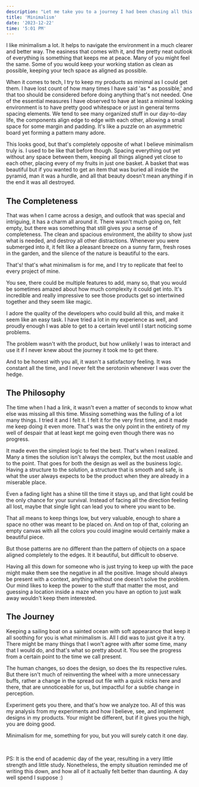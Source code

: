 ```yaml
---
description: "Let me take you to a journey I had been chasing all this time. You might have crossed the path many times, but now we will observe it"
title: 'Minimalism'
date: '2023-12-22'
time: '5:01 PM'
---
```


I like minimalism a lot. It helps to navigate the environment in a much clearer and better way. The easiness that comes with it, and the pretty neat outlook of everything is something that keeps me at peace. Many of you might feel the same. Some of you would keep your working station as clean as possible, keeping your tech space as aligned as possible.

When it comes to tech, I try to keep my products as minimal as I could get them. I have lost count of how many times I have said 'as * as possible,' and that too should be considered before doing anything that's not needed. One of the essential measures I have observed to have at least a minimal looking environment is to have pretty good whitespace or just in general terms spacing elements. We tend to see many organized stuff in our day-to-day life, the components align edge to edge with each other, allowing a small space for some margin and padding. It's like a puzzle on an asymmetric board yet forming a pattern many adore.

This looks good, but that's completely opposite of what I believe minimalism truly is. I used to be like that before though. Spacing everything out yet without any space between them, keeping all things aligned yet close to each other, placing every of my fruits in just one basket. A basket that was beautiful but if you wanted to get an item that was buried all inside the pyramid, man it was a hurdle, and all that beauty doesn't mean anything if in the end it was all destroyed.

## The Completeness 
That was when I came across a design, and outlook that was special and intriguing, it has a charm all around it. There wasn't much going on, felt empty, but there was something that still gives you a sense of completeness. The clean and spacious environment, the ability to show just what is needed, and destroy all other distractions. Whenever you were submerged into it, it felt like a pleasant breeze on a sunny farm, fresh roses in the garden, and the silence of the nature is beautiful to the ears.

That's! that's what minimalism is for me, and I try to replicate that feel to every project of mine.

You see, there could be multiple features to add, many so, that you would be sometimes amazed about how much complexity it could get into. It's incredible and really impressive to see those products get so intertwined together and they seem like magic.

I adore the quality of the developers who could build all this, and make it seem like an easy task. I have tried a lot in my experience as well, and proudly enough I was able to get to a certain level until I start noticing some problems.

The problem wasn't with the product, but how unlikely I was to interact and use it if I never knew about the journey it took me to get there.

And to be honest with you all, it wasn't a satisfactory feeling. It was constant all the time, and I never felt the serotonin whenever I was over the hedge.

## The Philosophy
The time when I had a link, it wasn't even a matter of seconds to know what else was missing all this time. Missing something was the fulling of a lot many things. I tried it and I felt it. I felt it for the very first time, and it made me keep doing it even more. That's was the only point in the entirety of my well of despair that at least kept me going even though there was no progress.

It made even the simplest logic to feel the best. That's when I realized. Many a times the solution isn't always the complex, but the most usable and to the point. That goes for both the design as well as the business logic. Having a structure to the solution, a structure that is smooth and safe, is what the user always expects to be the product when they are already in a miserable place.

Even a fading light has a shine till the time it stays up, and that light could be the only chance for your survival. Instead of facing all the direction feeling all lost, maybe that single light can lead you to where you want to be.

That all means to keep things low, but very valuable, enough to share a space no other was meant to be placed on. And on top of that, coloring an empty canvas with all the colors you could imagine would certainly make a beautiful piece.

But those patterns are no different than the pattern of objects on a space aligned completely to the edges. It it beautiful, but difficult to observe.

Having all this down for someone who is just trying to keep up with the pace might make them see the negative in all the positive. Image should always be present with a context, anything without one doesn't solve the problem. Our mind likes to keep the power to the stuff that matter the most, and guessing a location inside a maze when you have an option to just walk away wouldn't keep them interested.

## The Journey
Keeping a sailing boat on a sainted ocean with soft appearance that keep it all soothing for you is what minimalism is. All I did was to just give it a try. There might be many things that I won't agree with after some time, many that I would do, and that's what so pretty about it. You see the progress from a certain point to the time we call present.

The human changes, so does the design, so does the its respective rules. But there isn't much of reinventing the wheel with a more unnecessary buffs, rather a change in the spread out file with a quick nicks here and there, that are unnoticeable for us, but impactful for a subtle change in perception.

Experiment gets you there, and that's how we analyze too. All of this was my analysis from my experiments and how I believe, see, and implement designs in my products. Your might be different, but if it gives you the high, you are doing good.

Minimalism for me, something for you, but you will surely catch it one day.

&nbsp;

PS: It is the end of academic day of the year, resulting in a very little strength and little study. Nonetheless, the empty situation reminded me of writing this down, and how all of it actually
felt better than daunting. A day well spend I suppose :)
